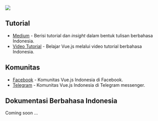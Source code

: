 <img src="https://vuejs.id/vuejs.id-cover.png" style="text-align: center;"/>

## Tutorial
* [Medium](https://medium.com/vuejs-id) - Berisi tutorial dan _insight_ dalam bentuk tulisan berbahasa Indonesia.
* [Video Tutorial](/video-tutorial/) - Belajar Vue.js melalui video tutorial berbahasa Indonesia.

## Komunitas
* [Facebook](https://www.facebook.com/groups/1675298779418239/) - Komunitas Vue.js Indonesia di Facebook.
* [Telegram](https://t.me/vuejsid) - Komunitas Vue.js Indonesia di Telegram messenger.

## Dokumentasi Berbahasa Indonesia
Coming soon ...

